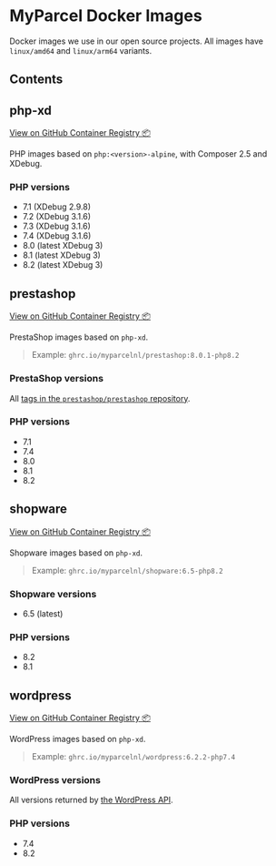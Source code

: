 # MyParcel Docker Images

Docker images we use in our open source projects. All images have `linux/amd64` and `linux/arm64` variants.

## Contents

## php-xd

[View on GitHub Container Registry 📦](https://ghcr.io/myparcelnl/php-xd)

PHP images based on `php:<version>-alpine`, with Composer 2.5 and XDebug.

### PHP versions

- 7.1 (XDebug 2.9.8)
- 7.2 (XDebug 3.1.6)
- 7.3 (XDebug 3.1.6)
- 7.4 (XDebug 3.1.6)
- 8.0 (latest XDebug 3)
- 8.1 (latest XDebug 3)
- 8.2 (latest XDebug 3)

## prestashop

[View on GitHub Container Registry 📦](https://ghcr.io/myparcelnl/prestashop)

PrestaShop images based on `php-xd`.

> Example: `ghrc.io/myparcelnl/prestashop:8.0.1-php8.2`

### PrestaShop versions

All [tags in the `prestashop/prestashop` repository](https://api.github.com/repos/PrestaShop/PrestaShop/tags).

### PHP versions

- 7.1
- 7.4
- 8.0
- 8.1
- 8.2

## shopware

[View on GitHub Container Registry 📦](https://ghcr.io/myparcelnl/shopware)

Shopware images based on `php-xd`.

> Example: `ghrc.io/myparcelnl/shopware:6.5-php8.2`

### Shopware versions

- 6.5 (latest)

### PHP versions

- 8.2
- 8.1

## wordpress

[View on GitHub Container Registry 📦](https://ghcr.io/myparcelnl/wordpress)

WordPress images based on `php-xd`.

> Example: `ghrc.io/myparcelnl/wordpress:6.2.2-php7.4`

### WordPress versions

All versions returned by [the WordPress API](https://api.wordpress.org/core/version-check/1.7/).

### PHP versions

- 7.4
- 8.2
